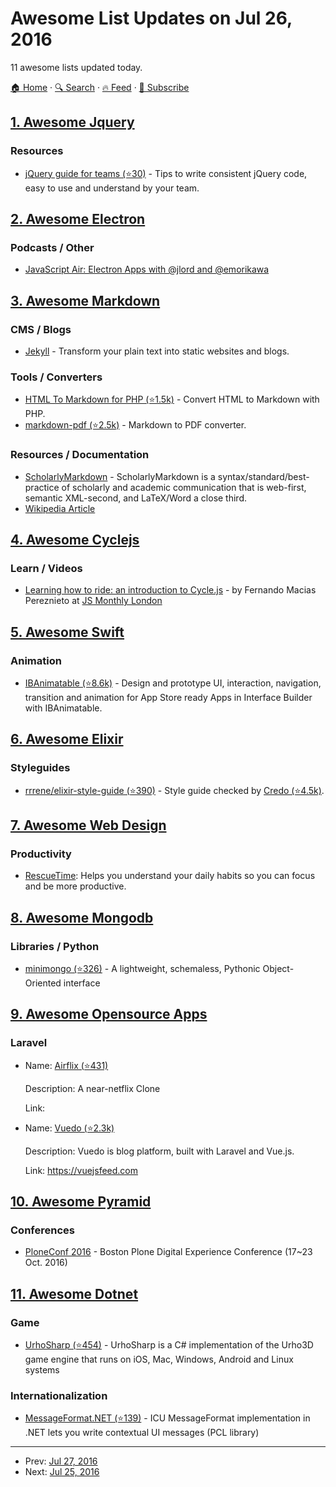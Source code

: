# Awesome List Updates on Jul 26, 2016

11 awesome lists updated today.

[🏠 Home](/README.md) · [🔍 Search](https://test.trackawesomelist.com/search/) · [🔥 Feed](https://test.trackawesomelist.com/feed.xml) · [📮 Subscribe](https://trackawesomelist.us17.list-manage.com/subscribe?u=d2f0117aa829c83a63ec63c2f&id=36a103854c)



## [1. Awesome Jquery](/content/petk/awesome-jquery/README.md)

### Resources

*   [jQuery guide for teams (⭐30)](https://github.com/voorhoede/jquery-style-guide) - Tips to write consistent jQuery code, easy to use and understand by your team.

## [2. Awesome Electron](/content/sindresorhus/awesome-electron/README.md)

### Podcasts / Other

*   [JavaScript Air: Electron Apps with @jlord and @emorikawa](https://javascriptair.com/episodes/2016-07-06)

## [3. Awesome Markdown](/content/BubuAnabelas/awesome-markdown/README.md)

### CMS / Blogs

*   [Jekyll](https://jekyllrb.com/) - Transform your plain text into static websites and blogs.

### Tools / Converters

*   [HTML To Markdown for PHP (⭐1.5k)](https://github.com/thephpleague/html-to-markdown) - Convert HTML to Markdown with PHP.
*   [markdown-pdf (⭐2.5k)](https://github.com/alanshaw/markdown-pdf) - Markdown to PDF converter.

### Resources / Documentation

*   [ScholarlyMarkdown](http://scholarlymarkdown.com/) - ScholarlyMarkdown is a syntax/standard/best-practice of scholarly and academic communication that is web-first, semantic XML-second, and LaTeX/Word a close third.
*   [Wikipedia Article](https://en.wikipedia.org/wiki/Markdown)

## [4. Awesome Cyclejs](/content/cyclejs-community/awesome-cyclejs/README.md)

### Learn / Videos

*   [Learning how to ride: an introduction to Cycle.js](https://youtu.be/31URmaeNHSs) - by Fernando Macias Pereznieto at [JS Monthly London](http://www.meetup.com/js-monthly-london/)

## [5. Awesome Swift](/content/matteocrippa/awesome-swift/README.md)

### Animation

*   [IBAnimatable (⭐8.6k)](https://github.com/IBAnimatable/IBAnimatable) - Design and prototype UI, interaction, navigation, transition and animation for App Store ready Apps in Interface Builder with IBAnimatable.

## [6. Awesome Elixir](/content/h4cc/awesome-elixir/README.md)

### Styleguides

*   [rrrene/elixir-style-guide (⭐390)](https://github.com/rrrene/elixir-style-guide) - Style guide checked by [Credo (⭐4.5k)](https://github.com/rrrene/credo).

## [7. Awesome Web Design](/content/nicolesaidy/awesome-web-design/README.md)

### Productivity

*   [RescueTime](https://www.rescuetime.com): Helps you understand your daily habits so you can focus and be more productive.

## [8. Awesome Mongodb](/content/ramnes/awesome-mongodb/README.md)

### Libraries / Python

*   [minimongo (⭐326)](https://github.com/slacy/minimongo) - A lightweight, schemaless, Pythonic Object-Oriented interface

## [9. Awesome Opensource Apps](/content/unicodeveloper/awesome-opensource-apps/README.md)

### Laravel

- Name: [Airflix (⭐431)](https://github.com/wells/airflix)

  Description: A near-netflix Clone

  Link: 


- Name: [Vuedo (⭐2.3k)](https://github.com/vuedo/vuedo)

  Description: Vuedo is blog platform, built with Laravel and Vue.js.

  Link: <https://vuejsfeed.com>



## [10. Awesome Pyramid](/content/uralbash/awesome-pyramid/README.md)

### Conferences

*   [PloneConf 2016](https://2016.ploneconf.org/) - Boston Plone Digital Experience Conference (17\~23 Oct. 2016)

## [11. Awesome Dotnet](/content/quozd/awesome-dotnet/README.md)

### Game

*   [UrhoSharp (⭐454)](https://github.com/xamarin/urho) - UrhoSharp is a C# implementation of the Urho3D game engine that runs on iOS, Mac, Windows, Android and Linux systems

### Internationalization

*   [MessageFormat.NET (⭐139)](https://github.com/jeffijoe/MessageFormat.NET) - ICU MessageFormat implementation in .NET lets you write contextual UI messages (PCL library)

---

- Prev: [Jul 27, 2016](/content/2016/07/27/README.md)
- Next: [Jul 25, 2016](/content/2016/07/25/README.md)